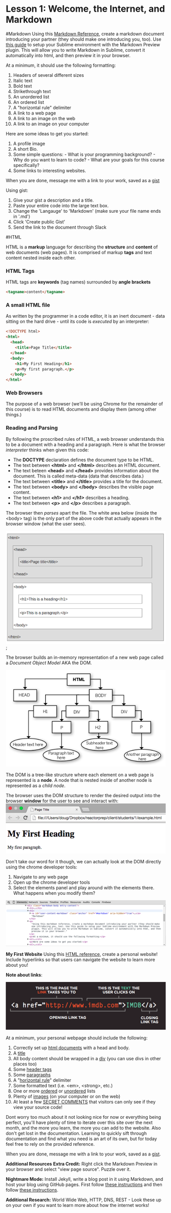 # Lesson 1: Welcome, the Internet, and Markdown

#Markdown
Using this [Markdown Reference](../../resources/markdown_reference.md), create a markdown document introducing your partner (they should make one introducing you, too). Use [this guide](../../resources/sublime.md) to setup your Sublime environment with the Markdown Preview plugin. This will allow you to write Markdown in Sublime, convert it automatically into html, and then preview it in your browser.

At a minimum, it should use the following formatting:
  1. Headers of several different sizes
  2. Italic text
  3. Bold text
  4. Strikethrough text
  5. An unordered list
  6. An ordered list
  7. A "horizontal rule" delimiter
  8. A link to a web page
  9. A link to an image on the web
  10. A link to an image on your computer

Here are some ideas to get you started:

  1. A profile image
  2. A short Bio.
  3. Some simple questions:
    - What is your programming background?
    - Why do you want to learn to code?
    - What are your goals for this course specifically?
  4. Some links to interesting websites.

When you are done, message me with a link to your work, saved as a [gist](https://gist.github.com/)

Using gist:
  1. Give your gist a description and a title.
  2. Paste your entire code into the large text box.
  3. Change the 'Langauge' to 'Markdown' (make sure your file name ends in '.md')
  4. Click 'Create public Gist'
  5. Send the link to the document through Slack

#HTML

HTML is a **markup** language for describing the **structure** and **content** of web documents (web pages). It is comprised of markup **tags** and text content nested inside each other.

### HTML Tags
HTML tags are **keywords** (tag names) surrounded by **angle brackets**

``` html
<tagname>content</tagname>
```

### A small HTML file
As written by the programmer in a code editor, it is an inert document - data sitting on the hard drive - until its code is *executed* by an interpreter:

```html
<!DOCTYPE html>
<html>
  <head>
    <title>Page Title</title>
  </head>
  <body>
    <h1>My First Heading</h1>
    <p>My first paragraph.</p>
  </body>
</html>
```

### Web Browsers
The purpose of a web browser (we'll be using Chrome for the remainder of this course) is to read HTML documents and display them (among other things.)

### Reading and Parsing
By following the proscribed rules of HTML, a web browser understands this to be a document with a heading and a paragraph. Here is what the browser *interpreter* thinks when given this code:
* The **DOCTYPE** declaration defines the document type to be HTML.
* The text between **&lt;html&gt;** and **&lt;/html&gt;** describes an HTML document.
* The text beteen **&lt;head&gt;** and **&lt;/head&gt;** provides information about the document. This is called meta-data (data that describes data.)
* The text between **&lt;title&gt;** and **&lt;/title&gt;** provides a title for the document.
* The text between **&lt;body&gt;** and **&lt;/body&gt;** describes the visible page content.
* The text between **&lt;h1&gt;** and **&lt;/h1&gt;** describes a heading.
* The text between **&lt;p&gt;** and **&lt;/p&gt;** describes a paragraph.

The browser then *parses* apart the file. The white area below (inside the &lt;body&gt; tag) is the only part of the above code that actually appears in the browser window (what the user sees).

![head / body](resources/body.png);

The browser builds an in-memory representation of a new web page called a *Document Object Model* AKA the DOM.

![Document Object Model](resources/dom.png)

The DOM is a tree-like structure where each element on a web page is represented is a **node**. A node that is nested inside of another node is represented as a *child node*.

The browser uses the DOM structure to render the desired output into the browser **window** for the user to see and interact with:
![Browser Window](resources/browser.png)

Don't take our word for it though, we can actually look at the DOM directly using the chrome developer tools:
  1. Navigate to any web page
  2. Open up the chrome developer tools
  3. Select the elements panel and play around with the elements there. What happens when you modify them?

![Looking at the DOM in chrome developer tools](resources/domDev.png)

**My First Website**
 Using this [HTML reference](example.html), create a personal website! Include hyperlinks so that users can navigate the website to learn more about you!

 **Note about links**:

 ![links image](resources/links.png)

 At a minimum, your personal webpage should include the following:
   1. Correctly set up [html documents](https://developer.mozilla.org/en-US/docs/Web/Guide/HTML/Introduction) with a head and body.
   2. A [title](https://developer.mozilla.org/en-US/docs/Web/HTML/Element/title)
   3. All body content should be wrapped in a [div](https://developer.mozilla.org/en-US/docs/Web/HTML/Element/div) (you can use divs in other places too)
   4. Some [header tags](https://developer.mozilla.org/en-US/docs/Web/HTML/Element/Heading_Elements)
   5. Some [paragraphs](https://developer.mozilla.org/en-US/docs/Web/HTML/Element/p)
   6. A "[horizontal rule](https://developer.mozilla.org/en-US/docs/Web/HTML/Element/hr)" delimiter
   7. Some formatted text (i.e. &lt;em&gt;, &lt;strong&gt;, etc.)
   8. One or more [ordered](https://developer.mozilla.org/en-US/docs/Web/HTML/Element/ol) or [unordered](https://developer.mozilla.org/en-US/docs/Web/HTML/Element/ul) lists
   9. Plenty of [images](https://developer.mozilla.org/en-US/docs/Web/HTML/Element/img) (on your computer or on the web)
   10. At least a few [SECRET COMMENTS](https://developer.mozilla.org/en-US/docs/Web/Guide/HTML/Introduction#Comments_and_doctype) that visitors can only see if they view your source code!

Dont worry too much about it not looking nice for now or everything being perfect, you'll have plenty of time to iterate over this site over the next month, and the more you learn, the more you can add to the website. Also don't get lost in the documentation. Learning to quickly sift through documentation and find what you need is an art of its own, but for today feel free to rely on the provided reference.

When you are done, message me with a link to your work, saved as a [gist](https://gist.github.com/).

**Additional Resources**
**Extra Credit:** Right click the Markdown Preview in your browser and select "view page source". Puzzle over it.

**Nightmare Mode:** Install Jekyll, write a blog post in it using Markdown, and host your blog using GitHub pages. First follow [these instructions](https://help.github.com/articles/using-jekyll-with-pages/) and then follow [these instructions](https://pages.github.com/).

**Additional Research:** World Wide Web, HTTP, DNS, REST - Look these up on your own if you want to learn more about how the internet works!